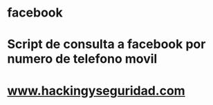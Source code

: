 # facebook

# Script de consulta a facebook por numero de telefono movil

# www.hackingyseguridad.com
